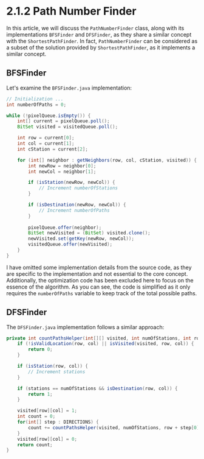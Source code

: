 # 2.1.2 Path Number Finder

In this article, we will discuss the `PathNumberFinder` class, along with its implementations `BFSFinder` and `DFSFinder`, as they share a similar concept with the `ShortestPathFinder`. In fact, `PathNumberFinder` can be considered as a subset of the solution provided by `ShortestPathFinder`, as it implements a similar concept.

## BFSFinder

Let's examine the `BFSFinder.java` implementation:

```java
// Initialization ...
int numberOfPaths = 0;

while (!pixelQueue.isEmpty()) {
    int[] current = pixelQueue.poll();
    BitSet visited = visitedQueue.poll();

    int row = current[0];
    int col = current[1];
    int cStation = current[2];

    for (int[] neighbor : getNeighbors(row, col, cStation, visited)) {
        int newRow = neighbor[0];
        int newCol = neighbor[1];

        if (isStation(newRow, newCol)) {
            // Increment numberOfStations
        }

        if (isDestination(newRow, newCol)) {
            // Increment numberOfPaths
        }
            
        pixelQueue.offer(neighbor);
        BitSet newVisited = (BitSet) visited.clone();
        newVisited.set(getKey(newRow, newCol));
        visitedQueue.offer(newVisited);
    }
}
```

I have omitted some implementation details from the source code, as they are specific to the implementation and not essential to the core concept. Additionally, the optimization code has been excluded here to focus on the essence of the algorithm. As you can see, the code is simplified as it only requires the `numberOfPaths` variable to keep track of the total possible paths.

## DFSFinder

The `DFSFinder.java` implementation follows a similar approach:

```java
private int countPathsHelper(int[][] visited, int numOfStations, int row, int col, int stations) {
    if (!isValidLocation(row, col) || isVisited(visited, row, col)) {
        return 0;
    }

    if (isStation(row, col)) {
        // Increment stations
    }

    if (stations == numOfStations && isDestination(row, col)) {
        return 1;
    }

    visited[row][col] = 1;
    int count = 0;
    for(int[] step : DIRECTIONS) {
        count += countPathsHelper(visited, numOfStations, row + step[0], col + step[1], stations);
    } 
    visited[row][col] = 0;
    return count;
}
```
